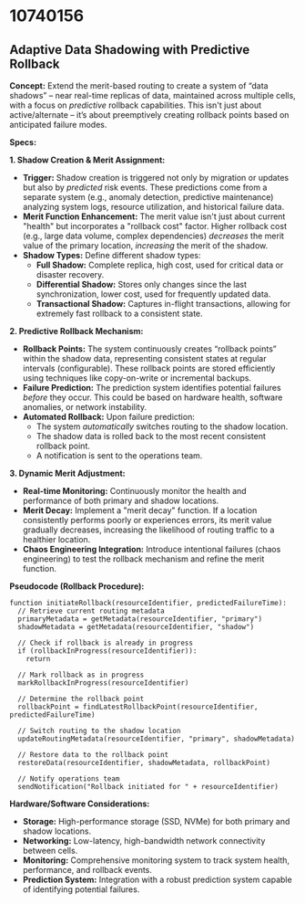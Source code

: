 # 10740156

## Adaptive Data Shadowing with Predictive Rollback

**Concept:** Extend the merit-based routing to create a system of “data shadows” – near real-time replicas of data, maintained across multiple cells, with a focus on *predictive* rollback capabilities. This isn't just about active/alternate – it’s about preemptively creating rollback points based on anticipated failure modes.

**Specs:**

**1. Shadow Creation & Merit Assignment:**

*   **Trigger:** Shadow creation is triggered not only by migration or updates but also by *predicted* risk events. These predictions come from a separate system (e.g., anomaly detection, predictive maintenance) analyzing system logs, resource utilization, and historical failure data.
*   **Merit Function Enhancement:** The merit value isn't just about current "health" but incorporates a "rollback cost" factor.  Higher rollback cost (e.g., large data volume, complex dependencies) *decreases* the merit value of the primary location, *increasing* the merit of the shadow.
*   **Shadow Types:** Define different shadow types:
    *   **Full Shadow:** Complete replica, high cost, used for critical data or disaster recovery.
    *   **Differential Shadow:** Stores only changes since the last synchronization, lower cost, used for frequently updated data.
    *   **Transactional Shadow:**  Captures in-flight transactions, allowing for extremely fast rollback to a consistent state.

**2.  Predictive Rollback Mechanism:**

*   **Rollback Points:** The system continuously creates “rollback points” within the shadow data, representing consistent states at regular intervals (configurable). These rollback points are stored efficiently using techniques like copy-on-write or incremental backups.
*   **Failure Prediction:** The prediction system identifies potential failures *before* they occur. This could be based on hardware health, software anomalies, or network instability.
*   **Automated Rollback:** Upon failure prediction:
    *   The system *automatically* switches routing to the shadow location.
    *   The shadow data is rolled back to the most recent consistent rollback point.
    *   A notification is sent to the operations team.

**3.  Dynamic Merit Adjustment:**

*   **Real-time Monitoring:** Continuously monitor the health and performance of both primary and shadow locations.
*   **Merit Decay:** Implement a "merit decay" function.  If a location consistently performs poorly or experiences errors, its merit value gradually decreases, increasing the likelihood of routing traffic to a healthier location.
*   **Chaos Engineering Integration:** Introduce intentional failures (chaos engineering) to test the rollback mechanism and refine the merit function.

**Pseudocode (Rollback Procedure):**

```
function initiateRollback(resourceIdentifier, predictedFailureTime):
  // Retrieve current routing metadata
  primaryMetadata = getMetadata(resourceIdentifier, "primary")
  shadowMetadata = getMetadata(resourceIdentifier, "shadow")

  // Check if rollback is already in progress
  if (rollbackInProgress(resourceIdentifier)):
    return

  // Mark rollback as in progress
  markRollbackInProgress(resourceIdentifier)

  // Determine the rollback point
  rollbackPoint = findLatestRollbackPoint(resourceIdentifier, predictedFailureTime)

  // Switch routing to the shadow location
  updateRoutingMetadata(resourceIdentifier, "primary", shadowMetadata)

  // Restore data to the rollback point
  restoreData(resourceIdentifier, shadowMetadata, rollbackPoint)

  // Notify operations team
  sendNotification("Rollback initiated for " + resourceIdentifier)
```

**Hardware/Software Considerations:**

*   **Storage:** High-performance storage (SSD, NVMe) for both primary and shadow locations.
*   **Networking:** Low-latency, high-bandwidth network connectivity between cells.
*   **Monitoring:** Comprehensive monitoring system to track system health, performance, and rollback events.
*   **Prediction System:** Integration with a robust prediction system capable of identifying potential failures.